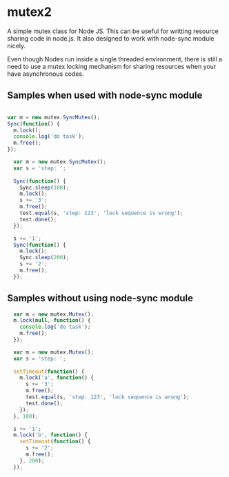 mutex2
===========

A simple mutex class for Node JS. This can be useful for writting resource sharing code in node.js. It also designed to work with node-sync module nicely.

Even though Nodes run inside a single threaded environment, there is still a need to use a mutex locking mechanism for sharing resources when your have asynchronous codes.

Samples when used with node-sync module
-----------
```javascript

var m = new mutex.SyncMutex();
Sync(function() {
  m.lock();
  console.log('do task');
  m.free();
});
```


```javascript
  var m = new mutex.SyncMutex();
  var s = 'step: ';
  
  Sync(function() {
    Sync.sleep(100);
    m.lock();
    s += '3';
    m.free();
    test.equal(s, 'step: 123', 'lock sequence is wrong');
    test.done();
  });

  s += '1';
  Sync(function() {
    m.lock();
    Sync.sleep(200);
    s += '2';
    m.free();
  });
```

Samples without using node-sync module
-----------

```javascript
  var m = new mutex.Mutex();
  m.lock(null, function() {
    console.log('do task');
    m.free();
  });

```

```javascript
  var m = new mutex.Mutex();
  var s = 'step: ';
  
  setTimeout(function() {
    m.lock('a', function() {
      s += '3';
      m.free();
      test.equal(s, 'step: 123', 'lock sequence is wrong');
      test.done();
    });
  }, 100);

  s += '1';
  m.lock('b', function() {
    setTimeout(function() {
      s += '2';
      m.free();
    }, 200);
  });
```


